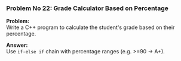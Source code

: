 ### Problem No 22: Grade Calculator Based on Percentage

**Problem:**  
Write a C++ program to calculate the student's grade based on their percentage.

**Answer:**  
Use `if-else if` chain with percentage ranges (e.g. >=90 → A+).
